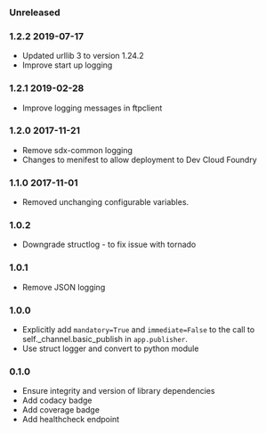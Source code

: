 ### Unreleased

### 1.2.2 2019-07-17
  - Updated urllib 3 to version 1.24.2
  - Improve start up logging
  
### 1.2.1 2019-02-28
  - Improve logging messages in ftpclient

### 1.2.0 2017-11-21
  - Remove sdx-common logging
  - Changes to menifest to allow deployment to Dev Cloud Foundry

### 1.1.0 2017-11-01
  - Removed unchanging configurable variables.

### 1.0.2
  - Downgrade structlog - to fix issue with tornado

### 1.0.1
  - Remove JSON logging

### 1.0.0
  - Explicitly add `mandatory=True` and `immediate=False` to the call to self._channel.basic_publish in `app.publisher`.
  - Use struct logger and convert to python module

### 0.1.0
  - Ensure integrity and version of library dependencies
  - Add codacy badge
  - Add coverage badge
  - Add healthcheck endpoint
